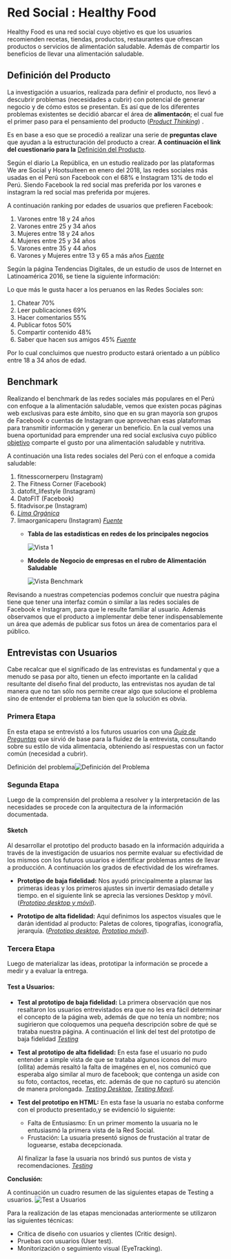 #  Red Social : Healthy Food
Healthy Food es una red social cuyo objetivo es que los usuarios recomienden recetas, tiendas, productos, restaurantes que ofrescan productos o servicios de alimentación saludable. Además de compartir los beneficios de llevar una alimentación saludable. 

## Definición del Producto
La investigación a usuarios, realizada para definir el producto, nos llevó a descubrir problemas (necesidades a cubrir)  con potencial de generar negocio y de cómo estos se presentan. Es así que de los diferentes problemas existentes se decidió abarcar el área de **alimentacón**; el cual fue el primer paso para el pensamiento del producto ([_Product Thinking_](https://photos.app.goo.gl/VzEZQtCUyBkq4H2cA)) .

Es en base a eso que se procedió a realizar una serie de **preguntas clave** que ayudan a la estructuración del producto a crear. 
**A continuación el link del cuestionario para la** [Definición del Producto](https://docs.google.com/document/d/1q-1k9ianTY0HQ5LOBt10V5K4uRi4vdY1YQ5ix7Af2Ko/edit#heading=h.kjleo72egggi).

Según el diario La República, en un estudio realizado por  las plataformas We are Social y Hootsuiteen en enero del 2018, las redes sociales más usadas en el Perú son Facebook con el 68% e Instagram 13% de todo el Perú. Siendo Facebook la red social mas preferida por los varones e instagram la red social mas preferida por mujeres.

A continuación ranking por edades de usuarios que prefieren Facebook:
1. Varones entre 18 y 24 años
2. Varones entre 25 y 34 años
3. Mujeres entre 18 y 24 años 
4. Mujeres entre 25 y 34 años
5. Varones entre 35 y 44 años
6. Varones y Mujeres entre 13 y 65 a más años
[_Fuente_](https://larepublica.pe/sociedad/1198456-peru-en-redes-sociales-2018-parte-i) 

Según la página Tendencias Digitales, de un estudio de usos de Internet en Latinoamérica 2016,  se tiene la siguiente información:

Lo que más le gusta hacer a los peruanos en las Redes Sociales	son:
1. Chatear	70%
2. Leer publicaciones	69%
3. Hacer comentarios	55%
4. Publicar fotos	50%
5. Compartir contenido	48%
6. Saber que hacen sus amigos	45%
[_Fuente_](https://tendenciasdigitales.com/internet-y-los-medios-sociales-en-peru/)

Por lo cual concluimos que nuestro producto estará orientado a un público entre 18 a 34 años de edad.


##  Benchmark

Realizando el benchmark de las redes sociales más populares en el Perú con enfoque a la alimentación saludable, vemos que existen pocas páginas web exclusivas para este ámbito, sino que en su gran mayoría son grupos de Facebook o cuentas de Instagram que aprovechan esas plataformas para transmitir información y generar un beneficio. En la cual vemos una buena oportunidad para emprender una red social exclusiva cuyo público [objetivo](https://photos.app.goo.gl/RypgbhZDb6FSTtfR7) comparte el gusto por una alimentación saludable y nutritiva.

A continuación una lista redes sociales del Perú con el enfoque a comida saludable:

1. fitnesscornerperu (Instagram)
2. The Fitness Corner (Facebook)
3. datofit_lifestyle (Instagram)
4. DatoFIT (Facebook)
5. fitadvisor.pe (Instagram)
6. [_Lima Orgánica_](https://www.limaorganica.pe)
7. limaorganicaperu (Instagram)
[_Fuente_](https://peru21.pe/vida/vida-saludable-conoce-paginas-facebook-comparten-consejos-vida-saludable-393140)
    * **Tabla de las estadísticas en redes de los principales negocios**
        
        ![Vista 1](src/img/Tabla.png)

    * **Modelo de Negocio de empresas en el rubro de Alimentación Saludable**

        ![Vista Benchmark](src/img/Lienzo.png)

Revisando a nuestras competencias podemos concluir que nuestra página tiene que tener una interfaz común o similar a las redes sociales de Facebook e Instagram, para que le resulte familiar al usuario. Además observamos que el producto a implementar debe tener indispensablemente un área que además de publicar sus fotos un área de comentarios para el público.

## Entrevistas con Usuarios
Cabe recalcar que el significado de las entrevistas es fundamental y que a menudo se pasa por alto, tienen un efecto importante en la calidad resultante del diseño final del producto, las entrevistas nos ayudan de tal manera que no tan sólo nos permite crear algo que solucione el problema sino de entender el problema tan bien que la solución es obvia. 

### Primera Etapa
En esta etapa se entrevistó a los futuros usuarios con una [_Guía de Preguntas_](https://docs.google.com/document/d/1IVTIRscBjaOJ-iRdKuzheZZGPZMZa_wzOBlvBLzHWZI/edit) que sirvió de base para la fluidez de la entrevista, consultando sobre su estilo de vida alimentacia, obteniendo así respuestas con un factor común (necesidad a cubrir).

Definición del problema![Definición del Problema](src/img/Problm.jpg)

### Segunda Etapa
Luego de la comprensión del problema a resolver y la interpretación de las necesidades se procede con la arquitectura de la información documentada.
#### **Sketch**
Al desarrollar el prototipo del producto basado en la información adquirida a través de la investigación de usuarios nos permite evaluar su efectividad de los mismos con los futuros usuarios e identificar problemas antes de llevar a producción. A continuación los grados de efectividad de los wireframes.

* **Prototipo de baja fidelidad:**
Nos ayudó principalmente a plasmar las primeras ideas y los primeros ajustes sin invertir demasiado detalle y tiempo. en el siguiente link se aprecia las versiones Desktop y móvil.
([_Prototipo desktop y móvil_](https://photos.app.goo.gl/nQPVMFpoaJMcFJB56)).

* **Prototipo de alta fidelidad:**
Aquí definimos los aspectos visuales que le darán identidad al producto: Paletas de colores, tipografías, iconografía, jerarquía.
([_Prototipo desktop_](https://photos.app.goo.gl/LK6beUtECnkQMe2t8),
[_Prototipo móvil_](https://photos.app.goo.gl/hbkuo1R4c9dqxEno9)).

### Tercera Etapa
Luego de materializar las ideas, prototipar la información se procede a medir y a evaluar la entrega.

#### Test a Usuarios:
* **Test al prototipo de baja fidelidad:**
La primera observación que nos resaltaron los usuarios entrevistados era que no les era fácil determinar el concepto de la página web, además de que no tenía un nombre; nos sugirieron que coloquemos una pequeña descripción sobre  de qué se trataba nuestra página. A continuación el link del test del prototipo de baja fidelidad
[_Testing_](https://photos.google.com/share/AF1QipPm7NAYRf9lmHNrsHrikDCPT6RHwCWyYppWygm07W-839A3IhlkHyFnOlnyN68Zow?hl=es-419&key=QTRtdVExYjBCYjl0SGhjQ3RDZGFhQl9JUGtXWHln)

* **Test al prototipo de alta fidelidad:**
En esta fase el usuario no pudo entender a simple vista de que se trataba algunos iconos del muro (ollita) además resaltó la falta de imagénes en el, nos comunicó que esperaba algo similar al muro de facebook; que contenga un aside con su foto, contactos, recetas, etc. además de que no capturó su atención de manera prolongada.
[_Testing Desktop_](https://photos.app.goo.gl/LK6beUtECnkQMe2t8), [_Testing Movil_](https://photos.app.goo.gl/hbkuo1R4c9dqxEno9).

* **Test del prototipo en HTML:**
En esta fase la usuaria no estaba conforme con el producto presentado,y se evidenció lo siguiente:
    * Falta de Entusiasmo: En un primer momento la usuaria no le entusiasmó la primera vista de la Red Social.
    * Frustación: La usuaria presentó signos de frustación al tratar de loguearse, estaba decepcionada.

    Al finalizar la fase la usuaria nos brindó sus puntos de vista y recomendaciones. [_Testing_](https://photos.google.com/share/AF1QipMfDsMHE51F6IcZpFUbhM585kn1Bg9MCkBO_8O8qJZ0OTjZ6lODx7SzrVvKRhiaXA?hl=es-419&key=S2lFSjZFVzVTZmJXZnAxSFloOTd4VFd2TVQ4Q3lR)

**Conclusión:**

A continuación un cuadro resumen de las siguientes etapas de Testing a usuarios.
![Test a Usuarios](src/img/interview.png)

Para la realización de las etapas mencionadas anteriormente se utilizaron las siguientes técnicas:
* Crítica de diseño con usuarios y clientes (Critic design).
* Pruebas con usuarios (User test).
* Monitorización o seguimiento visual (EyeTracking).
